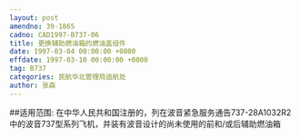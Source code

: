 ```yaml
---
layout: post
amendno: 39-1865
cadno: CAD1997-B737-06
title: 更换辅助燃油箱的燃油盖组件
date: 1997-03-04 00:00:00 +0800
effdate: 1997-03-10 00:00:00 +0800
tag: B737
categories: 民航华北管理局适航处
author: 张森
---
```


##适用范围:
在中华人民共和国注册的，列在波音紧急服务通告737-28A1032R2中的波音737型系列飞机，并装有波音设计的尚未使用的前和/或后辅助燃油箱

